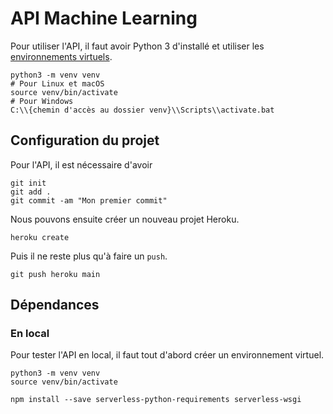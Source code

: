 # API Machine Learning

Pour utiliser l'API, il faut avoir Python 3 d'installé et utiliser les [environnements virtuels](https://docs.python.org/fr/3/library/venv.html).

```
python3 -m venv venv
# Pour Linux et macOS
source venv/bin/activate
# Pour Windows
C:\\{chemin d'accès au dossier venv}\\Scripts\\activate.bat
```

## Configuration du projet

Pour l'API, il est nécessaire d'avoir 

```
git init
git add .
git commit -am "Mon premier commit"

```

Nous pouvons ensuite créer un nouveau projet Heroku.

```
heroku create
```

Puis il ne reste plus qu'à faire un `push`.

```
git push heroku main
```

## Dépendances

### En local

Pour tester l'API en local, il faut tout d'abord créer un environnement virtuel.

```
python3 -m venv venv
source venv/bin/activate
```

```
npm install --save serverless-python-requirements serverless-wsgi
```